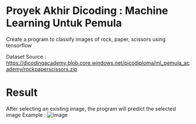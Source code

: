 # Proyek Akhir Dicoding : Machine Learning Untuk Pemula
Create a program to classify images of rock, paper, scissors using tensorflow

Dataset Source : https://dicodingacademy.blob.core.windows.net/picodiploma/ml_pemula_academy/rockpaperscissors.zip

# Result
After selecting an existing image, the program will predict the selected image
Example :
![image](https://user-images.githubusercontent.com/75782161/125595142-08bbe58e-0b61-4ae3-a6ea-04b24c7fe3be.png)
